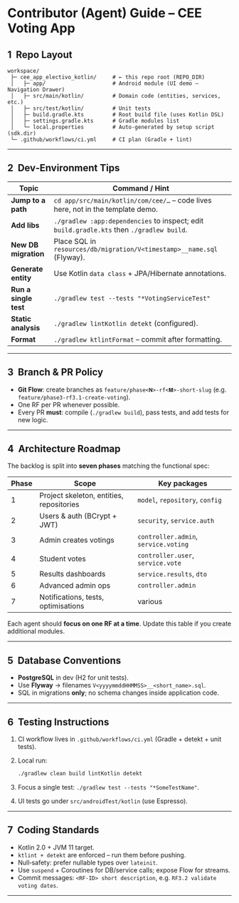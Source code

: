 # Contributor (Agent) Guide – CEE Voting App

## 1  Repo Layout

```
workspace/
 ├─ cee_app_electivo_kotlin/     # ← this repo root (REPO_DIR)
 │   ├─ app/                     # Android module (UI demo – Navigation Drawer)
 │   ├─ src/main/kotlin/         # Domain code (entities, services, etc.)
 │   ├─ src/test/kotlin/         # Unit tests
 │   ├─ build.gradle.kts         # Root build file (uses Kotlin DSL)
 │   ├─ settings.gradle.kts      # Gradle modules list
 │   └─ local.properties         # Auto‑generated by setup script (sdk.dir)
 └─ .github/workflows/ci.yml     # CI plan (Gradle + lint)
```

---

## 2  Dev‑Environment Tips

| Topic                 | Command / Hint                                                                            |
| --------------------- | ----------------------------------------------------------------------------------------- |
| **Jump to a path**    | `cd app/src/main/kotlin/com/cee/…` – code lives here, not in the template demo.           |
| **Add libs**          | `./gradlew :app:dependencies` to inspect; edit `build.gradle.kts` then `./gradlew build`. |
| **New DB migration**  | Place SQL in `resources/db/migration/V<timestamp>__name.sql` (Flyway).                    |
| **Generate entity**   | Use Kotlin `data class` + JPA/Hibernate annotations.                                      |
| **Run a single test** | `./gradlew test --tests "*VotingServiceTest"`                                             |
| **Static analysis**   | `./gradlew lintKotlin detekt` (configured).                                               |
| **Format**            | `./gradlew ktlintFormat` – commit after formatting.                                       |

---

## 3  Branch & PR Policy

* **Git Flow**: create branches as `feature/phase<𝐍>-rf<𝐌>‑short‑slug` (e.g. `feature/phase3-rf3.1-create-voting`).
* One RF per PR whenever possible.
* Every PR **must**: compile (`./gradlew build`), pass tests, and add tests for new logic.

---

## 4  Architecture Roadmap

The backlog is split into **seven phases** matching the functional spec:

| Phase | Scope                                    | Key packages                         |
| ----- | ---------------------------------------- | ------------------------------------ |
| 1     | Project skeleton, entities, repositories | `model`, `repository`, `config`      |
| 2     | Users & auth (BCrypt + JWT)              | `security`, `service.auth`           |
| 3     | Admin creates votings                    | `controller.admin`, `service.voting` |
| 4     | Student votes                            | `controller.user`, `service.vote`    |
| 5     | Results dashboards                       | `service.results`, `dto`             |
| 6     | Advanced admin ops                       | `controller.admin`                   |
| 7     | Notifications, tests, optimisations      | various                              |

Each agent should **focus on one RF at a time**. Update this table if you create additional modules.

---

## 5  Database Conventions

* **PostgreSQL** in dev (H2 for unit tests).
* Use **Flyway** → filenames `V<yyyymmddHHMMSS>__<short_name>.sql`.
* SQL in migrations **only**; no schema changes inside application code.

---

## 6  Testing Instructions

1. CI workflow lives in `.github/workflows/ci.yml` (Gradle + detekt + unit tests).
2. Local run:

   ```bash
   ./gradlew clean build lintKotlin detekt
   ```
3. Focus a single test:  `./gradlew test --tests "*SomeTestName"`.
4. UI tests go under `src/androidTest/kotlin` (use Espresso).

---

## 7  Coding Standards

* Kotlin 2.0 + JVM 11 target.
* `ktlint + detekt` are enforced – run them before pushing.
* Null‑safety: prefer nullable types over `lateinit`.
* Use `suspend` + Coroutines for DB/service calls; expose Flow for streams.
* Commit messages: `<RF‑ID> short description`, e.g. `RF3.2 validate voting dates`.

---
